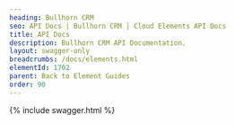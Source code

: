 ```yaml
---
heading: Bullhorn CRM
seo: API Docs | Bullhorn CRM | Cloud Elements API Docs
title: API Docs
description: Bullhorn CRM API Documentation.
layout: swagger-only
breadcrumbs: /docs/elements.html
elementId: 1702
parent: Back to Element Guides
order: 90
---
```


{% include swagger.html %}

